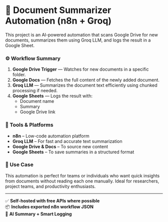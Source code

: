 # 📄 Document Summarizer Automation (n8n + Groq)

This project is an AI-powered automation that scans Google Drive for new documents, summarizes them using Groq LLM, and logs the result in a Google Sheet.

### ⚙️ Workflow Summary

1. **Google Drive Trigger** — Watches for new documents in a specific folder.
2. **Google Docs** — Fetches the full content of the newly added document.
3. **Groq LLM** — Summarizes the document text efficiently using chunked processing if needed.
4. **Google Sheets** — Logs the result with:
   - Document name
   - Summary
   - Google Drive link

### 🔧 Tools & Platforms

- **n8n** – Low-code automation platform
- **Groq LLM** – For fast and accurate text summarization
- **Google Drive & Docs** – To source new content
- **Google Sheets** – To save summaries in a structured format

### 🧠 Use Case

This automation is perfect for teams or individuals who want quick insights from documents without reading each one manually. Ideal for researchers, project teams, and productivity enthusiasts.

---

✅ **Self-hosted with free APIs where possible**  
📦 **Includes exported n8n workflow JSON**  
🧠 **AI Summary + Smart Logging**

